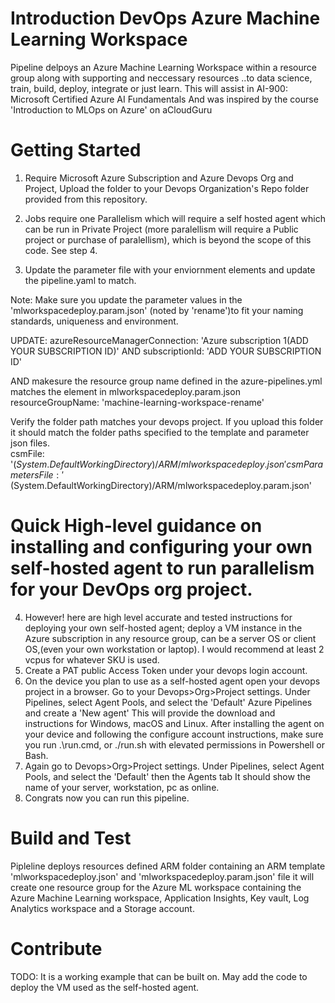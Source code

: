 # Introduction DevOps Azure Machine Learning Workspace
Pipeline delpoys an Azure Machine Learning Workspace within a resource group along with supporting and neccessary resources 
..to data science, train, build, deploy, integrate or just learn.
This will assist in AI-900: Microsoft Certified Azure AI Fundamentals
And was inspired by the course 'Introduction to MLOps on Azure' on aCloudGuru

# Getting Started
1.	Require Microsoft Azure Subscription and Azure Devops Org and Project, Upload the folder to your Devops Organization's Repo folder provided from this repository.
2.	Jobs require one Parallelism which will require a self hosted agent which can be run in Private Project
(more paralellism will require a Public project or purchase of paralellism), which is beyond the scope of this code. 
See step 4.


3. Update the parameter file with your enviornment elements and update the pipeline.yaml to match.

Note: Make sure you update the parameter values in the 'mlworkspacedeploy.param.json' (noted by 'rename')to fit your naming standards, uniqueness and environment.

UPDATE:
azureResourceManagerConnection: 'Azure subscription 1(ADD YOUR SUBSCRIPTION ID)'
AND
subscriptionId: 'ADD YOUR SUBSCRIPTION ID'

AND makesure the resource group name defined in the azure-pipelines.yml matches the element in mlworkspacedeploy.param.json
resourceGroupName: 'machine-learning-workspace-rename'

Verify the folder path matches your devops project. If you upload this folder it should match the folder paths specified to the template and parameter json files.          
                csmFile: '$(System.DefaultWorkingDirectory)/ARM/mlworkspacedeploy.json'
                csmParametersFile: '$(System.DefaultWorkingDirectory)/ARM/mlworkspacedeploy.param.json'

# Quick High-level guidance on installing and configuring your own self-hosted agent to run parallelism for your DevOps org project.                

4.	However! here are high level accurate and tested instructions for deploying your own self-hosted agent; 
deploy a VM instance in the Azure subscription in any resource group, 
can be a server OS or client OS,(even your own workstation or laptop).
I would recommend at least 2 vcpus for whatever SKU is used.  
5. Create a PAT public Access Token under your devops login account.
5.	On the device you plan to use as a self-hosted agent open your devops project in a browser. 
Go to your Devops>Org>Project settings. Under Pipelines, select Agent Pools, and select the 'Default' Azure Pipelines
and create a 'New agent' This will provide the download and instructions for Windows, macOS and Linux.
After installing the agent on your device and following the configure account instructions, make sure you run .\run.cmd,  or ./run.sh with elevated permissions in Powershell or Bash.
6.   Again go to Devops>Org>Project settings. Under Pipelines, select Agent Pools, and select the 'Default' then the Agents tab
It should show the name of your server, workstation, pc as online.
7. Congrats now you can run this pipeline.


# Build and Test
Pipleline deploys resources defined ARM folder containing an ARM template 'mlworkspacedeploy.json' and 'mlworkspacedeploy.param.json' file 
it will create one resource group for the Azure ML workspace containing the Azure Machine Learning workspace, 
Application Insights, Key vault, Log Analytics workspace and a Storage account.


# Contribute
TODO: It is a working example that can be built on. May add the code to deploy the VM used as the self-hosted agent.

